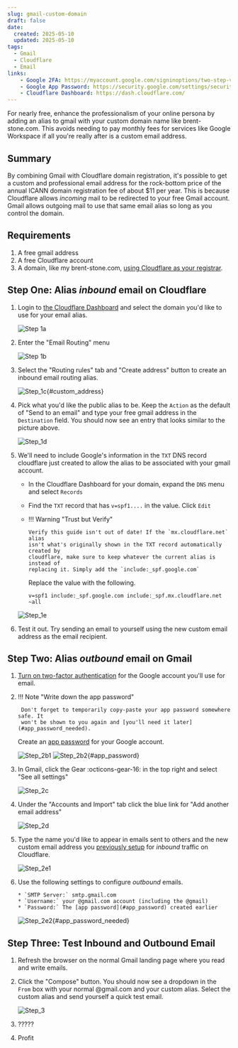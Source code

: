 ```yaml
---
slug: gmail-custom-domain
draft: false
date:
  created: 2025-05-10
  updated: 2025-05-10
tags:
  - Gmail
  - Cloudflare
  - Email
links:
    - Google 2FA: https://myaccount.google.com/signinoptions/two-step-verification
    - Google App Password: https://security.google.com/settings/security/apppasswords
    - Cloudflare Dashboard: https://dash.cloudflare.com/
---
```

For nearly free, enhance the professionalism of your online persona by adding an alias
to gmail with your custom domain name like brent-stone.com. This avoids needing to pay
monthly fees for services like Google Workspace if all you're really after is a custom
email address.

<!-- more -->
## Summary
By combining Gmail with Cloudflare domain registration, it's possible to get a custom
and professional email address for the rock-bottom price of the annual ICANN domain
registration fee of about $11 per year. This is because Cloudflare allows _incoming_
mail to be redirected to your free Gmail account. Gmail allows outgoing mail to use that
same email alias so long as you control the domain.

## Requirements
1. A free gmail address
2. A free Cloudflare account
3. A domain, like my brent-stone.com, [using Cloudflare as your registrar](https://www.cloudflare.com/products/registrar/).

## Step One: Alias _inbound_ email on Cloudflare
1. Login to [the Cloudflare Dashboard](https://dash.cloudflare.com) and select the
   domain you'd like to use for your email alias.

      ![Step 1a](1a_cloudflare_domain_select.png)

2. Enter the "Email Routing" menu

      ![Step 1b](1b_cloudflare_email_select.png)

3. Select the "Routing rules" tab and "Create address" button to create an inbound
   email routing alias.

      ![Step_1c](1c_alias_inbound_email.png){#custom_address}

4. Pick what you'd like the public alias to be. Keep the `Action` as the default of
   "Send to an email" and type your free gmail address in the `Destination` field.
   You should now see an entry that looks similar to the picture above.

      ![Step_1d](1d_alias_inbound_email_rule.png)

5. We'll need to include Google's information in the `TXT` DNS record cloudflare
   just created to allow the alias to be associated with your gmail account.

      * In the Cloudflare Dashboard for your domain, expand the `DNS` menu and select
      `Records`
      * Find the `TXT` record that has `v=spf1....` in the value. Click `Edit`
      * !!! Warning "Trust but Verify"

            Verify this guide isn't out of date! If the `mx.cloudflare.net` alias
            isn't what's originally shown in the TXT record automatically created by
            cloudflare, make sure to keep whatever the current alias is instead of
            replacing it. Simply add the `include:_spf.google.com`

        Replace the value with the following.
          ```
          v=spf1 include:_spf.google.com include:_spf.mx.cloudflare.net ~all
          ```

      ![Step_1e](1e_dns_TXT_record_update.png)

6. Test it out. Try sending an email to yourself using the new custom email address
   as the email recipient.

## Step Two: Alias _outbound_ email on Gmail
1. [Turn on two-factor authentication](https://myaccount.google.com/signinoptions/two-step-verification)
   for the Google account you'll use for email.

2. !!! Note "Write down the app password"

        Don't forget to temporarily copy-paste your app password somewhere safe. It
        won't be shown to you again and [you'll need it later](#app_password_needed).

    Create an [app password](https://security.google.com/settings/security/apppasswords)
    for your Google account.

    ![Step_2b1](2b_app_password.png)
    ![Step_2b2](2b2_app_password_screen.png){#app_password}

3. In Gmail, click the Gear :octicons-gear-16: in the top right and select "See
   all settings"

    ![Step_2c](2c_gmail_settings.png)

4. Under the "Accounts and Import" tab click the blue link for "Add another email
   address"

    ![Step_2d](2d_add_alias_gmail.png)

5. Type the name you'd like to appear in emails sent to others and the new custom email
   address you [previously setup](#custom_address) for _inbound_ traffic on Cloudflare.

    ![Step_2e1](2e_gmail_alias_popup1.png)

6. Use the following settings to configure _outbound_ emails.

       * `SMTP Server:` smtp.gmail.com
       * `Username:` your @gmail.com account (including the @gmail)
       * `Password:` The [app password](#app_password) created earlier

    ![Step_2e2](2e_gmail_alias_popup2.png){#app_password_needed}

## Step Three: Test Inbound and Outbound Email
1. Refresh the browser on the normal Gmail landing page where you read and write emails.
2. Click the "Compose" button. You should now see a dropdown in the `From` box with
   your normal @gmail.com and your custom alias. Select the custom alias and send
   yourself a quick test email.

    ![Step_3](3_test_email.png)

3. ?????
4. Profit